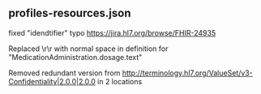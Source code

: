 ## profiles-resources.json

fixed "idendtifier" typo https://jira.hl7.org/browse/FHIR-24935

Replaced \r\r with normal space in definition for "MedicationAdministration.dosage.text"

Removed redundant version from http://terminology.hl7.org/ValueSet/v3-Confidentiality|2.0.0|2.0.0 in 2 locations